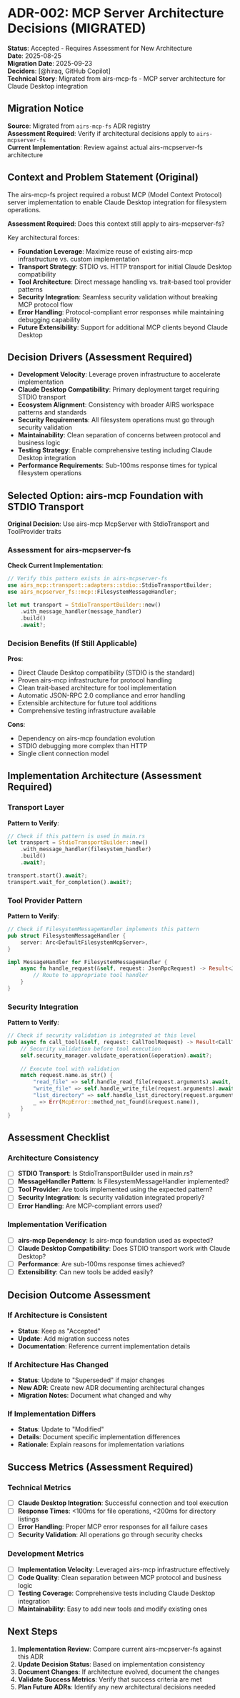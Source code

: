 # ADR-002: MCP Server Architecture Decisions (MIGRATED)

**Status**: Accepted - Requires Assessment for New Architecture  
**Date**: 2025-08-25  
**Migration Date**: 2025-09-23  
**Deciders**: [@hiraq, GitHub Copilot]  
**Technical Story**: Migrated from airs-mcp-fs - MCP server architecture for Claude Desktop integration

## Migration Notice

**Source**: Migrated from `airs-mcp-fs` ADR registry  
**Assessment Required**: Verify if architectural decisions apply to `airs-mcpserver-fs`  
**Current Implementation**: Review against actual airs-mcpserver-fs architecture

## Context and Problem Statement (Original)

The airs-mcp-fs project required a robust MCP (Model Context Protocol) server implementation to enable Claude Desktop integration for filesystem operations. 

**Assessment Required**: Does this context still apply to airs-mcpserver-fs?

Key architectural forces:
- **Foundation Leverage**: Maximize reuse of existing airs-mcp infrastructure vs. custom implementation
- **Transport Strategy**: STDIO vs. HTTP transport for initial Claude Desktop compatibility
- **Tool Architecture**: Direct message handling vs. trait-based tool provider patterns
- **Security Integration**: Seamless security validation without breaking MCP protocol flow
- **Error Handling**: Protocol-compliant error responses while maintaining debugging capability
- **Future Extensibility**: Support for additional MCP clients beyond Claude Desktop

## Decision Drivers (Assessment Required)

- **Development Velocity**: Leverage proven infrastructure to accelerate implementation
- **Claude Desktop Compatibility**: Primary deployment target requiring STDIO transport
- **Ecosystem Alignment**: Consistency with broader AIRS workspace patterns and standards
- **Security Requirements**: All filesystem operations must go through security validation
- **Maintainability**: Clean separation of concerns between protocol and business logic
- **Testing Strategy**: Enable comprehensive testing including Claude Desktop integration
- **Performance Requirements**: Sub-100ms response times for typical filesystem operations

## Selected Option: airs-mcp Foundation with STDIO Transport

**Original Decision**: Use airs-mcp McpServer with StdioTransport and ToolProvider traits

### Assessment for airs-mcpserver-fs

**Check Current Implementation**:
```rust
// Verify this pattern exists in airs-mcpserver-fs
use airs_mcp::transport::adapters::stdio::StdioTransportBuilder;
use airs_mcpserver_fs::mcp::FilesystemMessageHandler;

let mut transport = StdioTransportBuilder::new()
    .with_message_handler(message_handler)
    .build()
    .await?;
```

### Decision Benefits (If Still Applicable)

**Pros**: 
- Direct Claude Desktop compatibility (STDIO is the standard)
- Proven airs-mcp infrastructure for protocol handling
- Clean trait-based architecture for tool implementation
- Automatic JSON-RPC 2.0 compliance and error handling
- Extensible architecture for future tool additions
- Comprehensive testing infrastructure available

**Cons**: 
- Dependency on airs-mcp foundation evolution
- STDIO debugging more complex than HTTP
- Single client connection model

## Implementation Architecture (Assessment Required)

### Transport Layer
**Pattern to Verify**:
```rust
// Check if this pattern is used in main.rs
let transport = StdioTransportBuilder::new()
    .with_message_handler(filesystem_handler)
    .build()
    .await?;

transport.start().await?;
transport.wait_for_completion().await?;
```

### Tool Provider Pattern
**Pattern to Verify**:
```rust
// Check if FilesystemMessageHandler implements this pattern
pub struct FilesystemMessageHandler {
    server: Arc<DefaultFilesystemMcpServer>,
}

impl MessageHandler for FilesystemMessageHandler {
    async fn handle_request(&self, request: JsonRpcRequest) -> Result<JsonRpcResponse> {
        // Route to appropriate tool handler
    }
}
```

### Security Integration
**Pattern to Verify**:
```rust
// Check if security validation is integrated at this level
pub async fn call_tool(&self, request: CallToolRequest) -> Result<CallToolResponse> {
    // Security validation before tool execution
    self.security_manager.validate_operation(&operation).await?;
    
    // Execute tool with validation
    match request.name.as_str() {
        "read_file" => self.handle_read_file(request.arguments).await,
        "write_file" => self.handle_write_file(request.arguments).await,
        "list_directory" => self.handle_list_directory(request.arguments).await,
        _ => Err(McpError::method_not_found(&request.name)),
    }
}
```

## Assessment Checklist

### Architecture Consistency
- [ ] **STDIO Transport**: Is StdioTransportBuilder used in main.rs?
- [ ] **MessageHandler Pattern**: Is FilesystemMessageHandler implemented?
- [ ] **Tool Provider**: Are tools implemented using the expected pattern?
- [ ] **Security Integration**: Is security validation integrated properly?
- [ ] **Error Handling**: Are MCP-compliant errors used?

### Implementation Verification
- [ ] **airs-mcp Dependency**: Is airs-mcp foundation used as expected?
- [ ] **Claude Desktop Compatibility**: Does STDIO transport work with Claude Desktop?
- [ ] **Performance**: Are sub-100ms response times achieved?
- [ ] **Extensibility**: Can new tools be added easily?

## Decision Outcome Assessment

### If Architecture is Consistent
- **Status**: Keep as "Accepted" 
- **Update**: Add migration success notes
- **Documentation**: Reference current implementation details

### If Architecture Has Changed
- **Status**: Update to "Superseded" if major changes
- **New ADR**: Create new ADR documenting architectural changes
- **Migration Notes**: Document what changed and why

### If Implementation Differs
- **Status**: Update to "Modified"
- **Details**: Document specific implementation differences
- **Rationale**: Explain reasons for implementation variations

## Success Metrics (Assessment Required)

### Technical Metrics
- [ ] **Claude Desktop Integration**: Successful connection and tool execution
- [ ] **Response Times**: <100ms for file operations, <200ms for directory listings
- [ ] **Error Handling**: Proper MCP error responses for all failure cases
- [ ] **Security Validation**: All operations go through security checks

### Development Metrics
- [ ] **Implementation Velocity**: Leveraged airs-mcp infrastructure effectively
- [ ] **Code Quality**: Clean separation between MCP protocol and business logic
- [ ] **Testing Coverage**: Comprehensive tests including Claude Desktop integration
- [ ] **Maintainability**: Easy to add new tools and modify existing ones

## Next Steps

1. **Implementation Review**: Compare current airs-mcpserver-fs against this ADR
2. **Update Decision Status**: Based on implementation consistency
3. **Document Changes**: If architecture evolved, document the changes
4. **Validate Success Metrics**: Verify that success criteria are met
5. **Plan Future ADRs**: Identify any new architectural decisions needed